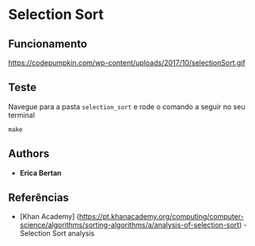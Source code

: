 # Selection Sort


## Funcionamento

https://codepumpkin.com/wp-content/uploads/2017/10/selectionSort.gif

## Teste

Navegue para a pasta `selection_sort` e rode o comando a seguir no seu terminal

```
make
```

## Authors

* **Erica Bertan**

## Referências

* [Khan Academy] (https://pt.khanacademy.org/computing/computer-science/algorithms/sorting-algorithms/a/analysis-of-selection-sort) - Selection Sort analysis
